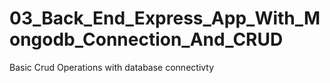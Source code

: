 # 03_Back_End_Express_App_With_Mongodb_Connection_And_CRUD

Basic Crud Operations with database connectivty
